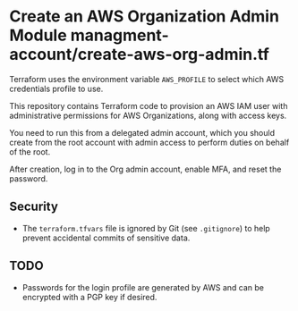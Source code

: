 # Create an AWS Organization Admin Module **managment-account/create-aws-org-admin.tf**  

Terraform uses the environment variable `AWS_PROFILE` to select which AWS credentials profile to use.

This repository contains Terraform code to provision an AWS IAM user with administrative permissions for AWS Organizations, along with access keys.

You need to run this from a delegated admin account, which you should create from the root account with admin access to perform duties on behalf of the root.

After creation, log in to the Org admin account, enable MFA, and reset the password.

## Security

- The `terraform.tfvars` file is ignored by Git (see `.gitignore`) to help prevent accidental commits of sensitive data.

## TODO
- Passwords for the login profile are generated by AWS and can be encrypted with a PGP key if desired.

